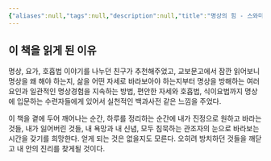 ```yaml
---
{"aliases":null,"tags":null,"description":null,"title":"명상의 힘 - 스와미 사라다난다","created":"2024-12-11T12:57:36","updated":"2024-12-11T13:04:37","dg-publish":true,"permalink":"/docs/명상의 힘 - 스와미 사라다난다/","dgPassFrontmatter":true}
---
```



## 이 책을 읽게 된 이유

명상, 요가, 호흡법 이야기를 나누던 친구가 추천해주었고, 교보문고에서 잠깐 읽어보니 명상을 왜 해야 하는지, 삶을 어떤 자세로 바라보아야 하는지부터 명상을 방해하는 여러 요인과 일관적인 명상경험을 지속하는 방법, 편안한 자세와 호흡법, 식이요법까지 명상에 입문하는 수련자들에게 있어서 실천적인 백과사전 같은 느낌을 주었다.

이 책을 곁에 두어 깨어나는 순간, 하루를 정리하는 순간에 내가 진정으로 원하고 바라는 것들, 내가 잃어버린 것들, 내 욕망과 내 신념, 모두 침묵하는 관조자의 눈으로 바라보는 시간을 갖기를 희망한다. 얻게 되는 것은 없을지도 모른다. 오히려 방치하던 것들을 깨닫고 내 안의 진리를 찾게될 것이다.
